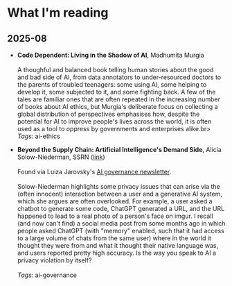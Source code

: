 # What I'm reading

## 2025-08

- **Code Dependent: Living in the Shadow of AI**, Madhumita Murgia<br> <br>
  A thoughful and balanced book telling human stories about the good and bad side of AI, from data annotators to under-resourced doctors to the parents of troubled teenagers: some using AI, some helping to develop it, some subjected to it, and some fighting back. A few of the tales are familiar ones that are often repeated in the increasing number of books about AI ethics, but Murgia's deliberate focus on collecting a global distribution of perspectives emphasises how, despite the potential for AI to improve people's lives across the world, it is often used as a tool to oppress by governments and enterprises alike.br> <br>
  *Tags:* ai-ethics

- **Beyond the Supply Chain: Artificial Intelligence's Demand Side**, Alicia Solow-Niederman, SSRN ([link](https://substack.com/redirect/921e88e8-992f-4061-bcbb-473884a8fbcc?j=eyJ1IjoiZTFpenIifQ.tj7HWegqye0jV0E0dW3m6Db6gT7WqPK7DVM9mUQAfgY))<br> <br>
  Found via Luiza Jarovsky's [AI governance newsletter](https://www.luizasnewsletter.com/).<br> <br>
  Solow-Niederman highlights some privacy issues that can arise via the (often innocent) interaction between a user and a generative AI system, which she argues are often overlooked. For example, a user asked a chatbot to generate some code, ChatGPT generated a URL, and the URL happened to lead to a real photo of a person's face on imgur. I recall (and now can't find) a social media post from some months ago in which people asked ChatGPT (with "memory" enabled, such that it had access to a large volume of chats from the same user) where in the world it thought they were from and what it thought their native language was, and users reported pretty high accuracy. Is the way you speak to AI a privacy violation by itself?<br> <br>
  *Tags:* ai-governance
